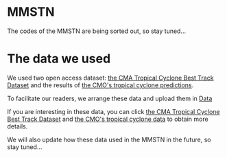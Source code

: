 # MMSTN
The codes of the MMSTN are being sorted out, so stay tuned...
# The data we used
We used two open access dataset: [the CMA Tropical Cyclone Best Track Dataset](https://tcdata.typhoon.org.cn/en/zjljsjj_sm.html) 
and the results of [the CMO's tropical cyclone predictions](http://typhoon.nmc.cn/web.html).

To facilitate our readers, we arrange these data and upload them in [Data](https://github.com/Zjut-MultimediaPlus/MMSTN/tree/main/Data)

If you are interesting in these data, you can click [the CMA Tropical Cyclone Best Track Dataset](https://tcdata.typhoon.org.cn/en/zjljsjj_sm.html) and
[the CMO's tropical cyclone data](http://typhoon.nmc.cn/web.html) to obtain more details. 

We will also update how these data used in the MMSTN in the future, so stay tuned...
